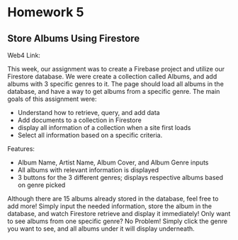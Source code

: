 # Homework 5
## Store Albums Using Firestore

Web4 Link: 

This week, our assignment was to create a Firebase project and utilize our Firestore database. We were create a collection called Albums, and add albums with 3 specific genres to it. The page should load all albums in the database, and have a way to get albums from a specific genre.
The main goals of this assignment were: 
- Understand how to retrieve, query, and add data
- Add documents to a collection in Firestore
- display all information of a collection when a site first loads
- Select all information based on a specific criteria.

Features:
- Album Name, Artist Name, Album Cover, and Album Genre inputs
- All albums with relevant information is displayed
- 3 buttons for the 3 different genres; displays respective albums based on genre picked

Although there are 15 albums already stored in the database, feel free to add more! Simply input the needed information, store the album in the database, and watch Firestore retrieve and display it immediately! Only want to see albums from one specific genre? No Problem! Simply click the genre you want to see, and all albums under it will display underneath. 
